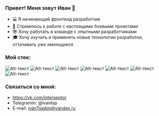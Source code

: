 ### Привет! Меня зовут Иван :wave:

- :computer: Я начинающий фронтенд разработчик
- :muscle: Стремлюсь к работе с настоящими боевыми проектами
- :sunglasses: Хочу работать в команде с опытными разработчиками
- :mortar_board: Хочу изучать и применять новые технологии разработки, оттачивать уже имеющиеся

### Мой стек:
![Alt-текст](https://cdn.icon-icons.com/icons2/2107/PNG/48/file_type_vscode_icon_130084.png)
![Alt-текст](https://cdn.icon-icons.com/icons2/2107/PNG/48/file_type_html_icon_130541.png)
![Alt-текст](https://cdn.icon-icons.com/icons2/2107/PNG/48/file_type_css_icon_130661.png)
![Alt-текст](https://cdn.icon-icons.com/icons2/2107/PNG/48/file_type_js_official_icon_130509.png)
![Alt-текст](https://cdn.icon-icons.com/icons2/2415/PNG/48/react_original_logo_icon_146374.png)
![Alt-текст](https://cdn.icon-icons.com/icons2/2107/PNG/48/file_type_git_icon_130581.png)
![Alt-текст](https://cdn.icon-icons.com/icons2/2415/PNG/48/webpack_original_logo_icon_146300.png)

### Связаться со мной:
- https://vk.com/interseptor
- Telegramm: @ivantsp
- E-mail: ivanTsipkin@yandex.ru

